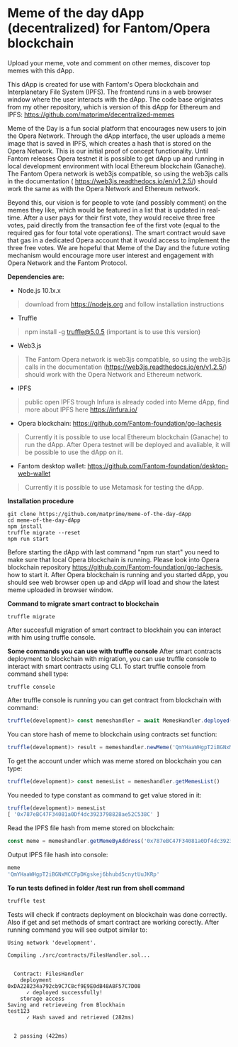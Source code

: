# Meme of the day dApp (decentralized) for Fantom/Opera blockchain

Upload your meme, vote and comment on other memes, discover top memes with this dApp.


This dApp is created for use with Fantom's Opera blockchain and Interplanetary File System (IPFS). The frontend runs in a web browser window where the user interacts with the dApp. The code base originates from my other repository, which is version of this dApp for Ethereum and IPFS: https://github.com/matprime/decentralized-memes

Meme of the Day is a fun social platform that encourages new users to join the Opera Network. Through the dApp interface, the user uploads a meme image that is saved in IPFS, which creates a hash that is stored on the Opera Network. This is our initial proof of concept functionality. Until Fantom releases Opera testnet it is possible to get dApp up and running in local development environment with local Ethereum blockchain (Ganache). The Fantom Opera network is web3js compatible, so using the web3js calls in the documentation ( https://web3js.readthedocs.io/en/v1.2.5/) should work the same as with the Opera Network and Ethereum network.

Beyond this, our vision is for people to vote (and possibly comment) on the memes they like, which would be featured in a list that is updated in real-time. After a user pays for their first vote, they would receive three free votes, paid directly from the transaction fee of the first vote (equal to the required gas for four total vote operations). The smart contract would save that gas in a dedicated Opera account that it would access to implement the three free votes. We are hopeful that Meme of the Day and the future voting mechanism would encourage more user interest and engagement with Opera Network and the Fantom Protocol.  


**Dependencies are:**
- Node.js 10.1x.x
> download from https://nodejs.org and follow installation instructions
- Truffle
> npm install -g truffle@5.0.5 (important is to use this version)
- Web3.js
> The Fantom Opera network is web3js compatible, so using the web3js calls in the documentation 
> (https://web3js.readthedocs.io/en/v1.2.5/) should work with the Opera Network and Ethereum network.
- IPFS 
> public open IPFS trough Infura is already coded into Meme dApp, find more about IPFS here
> https://infura.io/
- Opera blockchain: https://github.com/Fantom-foundation/go-lachesis
> Currently it is possible to use local Ethereum blockchain (Ganache) to run the dApp.
> After Opera testnet will be deployed and avaliable, it will be possible to use the dApp on it.
- Fantom desktop wallet: https://github.com/Fantom-foundation/desktop-web-wallet
> Currently it is possible to use Metamask for testing the dApp.


**Installation procedure**
```shell
git clone https://github.com/matprime/meme-of-the-day-dApp
cd meme-of-the-day-dApp
npm install
truffle migrate --reset
npm run start
```
Before starting the dApp with last command "npm run start" you need to make sure that local Opera blockchain is running. Please look into Opera blockchain repository https://github.com/Fantom-foundation/go-lachesis, how to start it. After Opera blockchain is running and you started dApp, you should see web browser open up and dApp will load and show the latest meme uploaded in browser window.

**Command to migrate smart contract to blockchain**
```shell
truffle migrate
```
After succesfull migration of smart contract to blockhain you can interact with him using truffle console.

**Some commands you can use with truffle console**
After smart contracts deployment to blockchain with migration, you can use truffle console to interact with smart contracts using CLI. To start truffle console from command shell type:
```shell
truffle console
```
After truffle console is running you can get contract from blockchain with command:
```javascript
truffle(development)> const memeshandler = await MemesHandler.deployed()
```
You can store hash of meme to blockchain using contracts set function:
```javascript
truffle(development)> result = memeshandler.newMeme('QmYHaaWHgpT2iBGNxMCCFpDKgskej6bhubd5cnytUuJKRp')
```
To get the account under which was meme stored on blockchain you can type:
```javascript
truffle(development)> const memesList = memeshandler.getMemesList()
```
You needed to type constant as command to get value stored in it:
```javascript
truffle(development)> memesList
[ '0x787eBC47F34081a0Df4dc3923798828ae52C538C' ]
```
Read the IPFS file hash from meme stored on blockchain:
```javascript
const meme = memeshandler.getMemeByAddress('0x787eBC47F34081a0Df4dc3923798828ae52C538C')
```
Output IPFS file hash into console:
```javascript
meme
'QmYHaaWHgpT2iBGNxMCCFpDKgskej6bhubd5cnytUuJKRp'
```


**To run tests defined in folder /test run from shell command**  
```javascript
truffle test
```
Tests will check if contracts deployment on blockchain was done correctly.  Also if get and set methods of smart contract are working corectly. After running command you will see outpot similar to:
```shell
Using network 'development'.

Compiling ./src/contracts/FilesHandler.sol...


  Contract: FilesHandler
    deployment
0xDA228234a792cb9C7C8cf9E9E0dB48A8F57C7D08
      ✓ deployed successfully!
    storage access
Saving and retrieveing from Blockhain
test123
      ✓ Hash saved and retrieved (282ms)


  2 passing (422ms)

```
